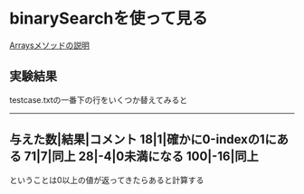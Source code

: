 # binarySearchを使って見る

[Arraysメソッドの説明](https://docs.oracle.com/javase/jp/8/docs/api/java/util/Arrays.html#binarySearch-int:A-int-)

## 実験結果

testcase.txtの一番下の行をいくつか替えてみると

------
与えた数|結果|コメント
18|1|確かに0-indexの1にある
71|7|同上
28|-4|0未満になる
100|-16|同上
------
ということは0以上の値が返ってきたらあると計算する